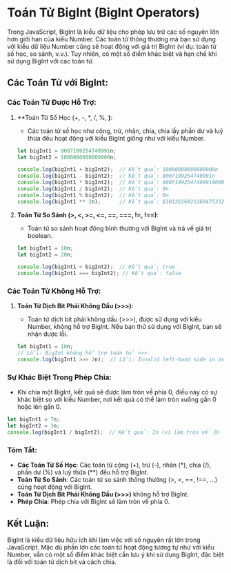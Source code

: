 # Toán Tử BigInt (BigInt Operators)

Trong JavaScript, BigInt là kiểu dữ liệu cho phép lưu trữ các số nguyên lớn hơn giới hạn của kiểu Number. Các toán tử thông thường mà bạn sử dụng với kiểu dữ liệu Number cũng sẽ hoạt động với giá trị BigInt (ví dụ: toán tử số học, so sánh, v.v.). Tuy nhiên, có một số điểm khác biệt và hạn chế khi sử dụng BigInt với các toán tử.

## Các Toán Tử với BigInt:

### Các Toán Tử Được Hỗ Trợ:

1. **Toán Tử Số Học (+, -, *, /, %, **)**:
   - Các toán tử số học như cộng, trừ, nhân, chia, chia lấy phần dư và luỹ thừa đều hoạt động với kiểu BigInt giống như với kiểu Number.
   
   ```javascript
   let bigInt1 = 9007199254740991n;
   let bigInt2 = 1000000000000000n;
   
   console.log(bigInt1 + bigInt2);  // Kết quả: 10000000000000000n
   console.log(bigInt1 - bigInt2);  // Kết quả: 8007199254740991n
   console.log(bigInt1 * bigInt2);  // Kết quả: 9007199254740991000000000000000n
   console.log(bigInt1 / bigInt2);  // Kết quả: 9n
   console.log(bigInt1 % bigInt2);  // Kết quả: 0n
   console.log(bigInt1 ** 2n);      // Kết quả: 81012616821160475332903947511830081n
   ```

2. **Toán Tử So Sánh (>, <, >=, <=, ==, ===, !=, !==)**:
   - Toán tử so sánh hoạt động bình thường với BigInt và trả về giá trị boolean. 
   
   ```javascript
   let bigInt1 = 10n;
   let bigInt2 = 20n;
   
   console.log(bigInt1 < bigInt2);  // Kết quả: true
   console.log(bigInt1 === bigInt2); // Kết quả: false
   ```

### Các Toán Tử Không Hỗ Trợ:

1. **Toán Tử Dịch Bit Phải Không Dấu (>>>):**
   - Toán tử dịch bit phải không dấu (>>>), được sử dụng với kiểu Number, không hỗ trợ BigInt. Nếu bạn thử sử dụng với BigInt, bạn sẽ nhận được lỗi.
   
   ```javascript
   let bigInt1 = 10n;
   // Lỗi: BigInt không hỗ trợ toán tử >>> 
   console.log(bigInt1 >>> 2n);  // Lỗi: Invalid left-hand side in assignment
   ```

### Sự Khác Biệt Trong Phép Chia:

- Khi chia một BigInt, kết quả sẽ được làm tròn về phía 0, điều này có sự khác biệt so với kiểu Number, nơi kết quả có thể làm tròn xuống gần 0 hoặc lên gần 0.

```javascript
let bigInt1 = 7n;
let bigInt2 = 3n;
console.log(bigInt1 / bigInt2);  // Kết quả: 2n (vì làm tròn về 0)
```

### Tóm Tắt:

- **Các Toán Tử Số Học**: Các toán tử cộng (+), trừ (-), nhân (*), chia (/), phần dư (%) và luỹ thừa (**) đều hỗ trợ BigInt.
- **Toán Tử So Sánh**: Các toán tử so sánh thông thường (>, <, ==, !==, ...) cũng hoạt động với BigInt.
- **Toán Tử Dịch Bit Phải Không Dấu (>>>)** không hỗ trợ BigInt.
- **Phép Chia**: Phép chia với BigInt sẽ làm tròn về phía 0.

## Kết Luận:

BigInt là kiểu dữ liệu hữu ích khi làm việc với số nguyên rất lớn trong JavaScript. Mặc dù phần lớn các toán tử hoạt động tương tự như với kiểu Number, vẫn có một số điểm khác biệt cần lưu ý khi sử dụng BigInt, đặc biệt là đối với toán tử dịch bit và cách chia.